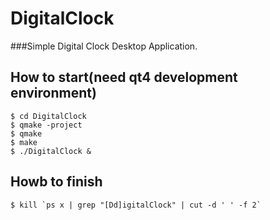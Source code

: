 DigitalClock
============

###Simple Digital Clock Desktop Application.

How to start(need qt4 development environment)
----------------------------------------------
    $ cd DigitalClock
    $ qmake -project
    $ qmake
    $ make
    $ ./DigitalClock &

Howb to finish
--------------
    $ kill `ps x | grep "[Dd]igitalClock" | cut -d ' ' -f 2`